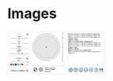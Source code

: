 # Images

[<img src="https://raw.githubusercontent.com/deltarobotone/image_database/master/smart_control/smart_control%20(1).png" width="200">](https://raw.githubusercontent.com/deltarobotone/image_database/master/smart_control/smart_control%20(1).png)

